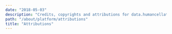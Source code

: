 ```yaml
---
date: "2018-05-03"
description: "Credits, copyrights and attributions for data.humancellatlas.org."
path: "/about/platform/attributions"
title: "Attributions"
---
```


<attributions></attributions>
